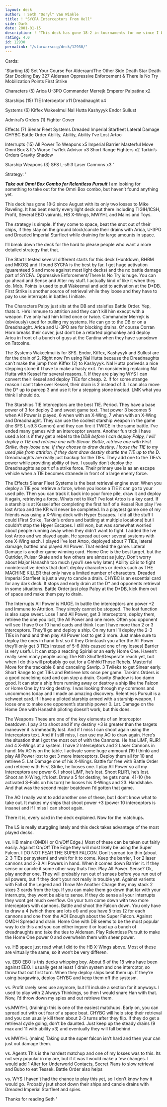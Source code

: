 ```yaml
---
layout: deck
author: ! Seth "Ooryl" Van Winkle
title: ! "SYCFA Interceptors From Hell"
side: Dark
date: 2001-01-15
description: ! "This deck has gone 18-2 in tournaments for me since I built it in August.  It can handle every light side deck out there."
rating: 4.0
id: 12930
permalink: "/starwarsccg/deck/12930/"
---
```

Cards: 

'Starting (8)
Set Your Course For Alderaan/The Other Side
Death Star
Death Star Docking Bay 327
Alderaan
Oppressive Enforcement & There Is No Try
Mobilization Points
First Strike

Characters (5)
Arica
U-3PO
Commander Merrejk
Emperor Palpatine x2

Starships (15)
TIE Interceptor x11
Dreadnaught x4

Systems (6)
Kiffex
Wakeelmui
Nal Hutta
Kashyyyk
Endor
Sullust

Admiral&#8217;s Orders (1)
Fighter Cover

Effects (7)
Sienar Fleet Systems
Dreaded Imperial Starfleet
Lateral Damage
CHYBC
Battle Order
Ability, Ability, Ability
I’ve Lost Artoo

Interrupts (15)
All Power To Weapons x5
Imperial Barrier
Masterful Move
Omni Box & It’s Worse
Twi&#8217;lek Advisor x3
Short Range Fighters x2
Tarkin’s Orders
Gravity Shadow

Starship Weapons (3)
SFS L-s9.3 Laser Cannons x3 '

Strategy: '

***Take out Omni Box Combo for Relentless Pursuit***  I am looking for something to take out for the Omni Box combo, but haven’t found anything yet.


This deck has gone 18-2 since August with its only two losses to Mike Raveling.  It has beat nearly every light deck out there including TIGIH/ICSH, Profit, Several EBO vairants, HB X-Wings, MWYHL and Mains and Toys.

The strategy is simple.  If they come to space, beat the snot out of their ships, if they stay on the ground block/cancle their drains with Arica, U-3PO and Dreaded Imperial Starfleet while draining for large amounts in space.

I’ll break down the deck for the hard to please people who want a more detailed strategy that that.

The Start
I tested several different starts for this deck (Huntdown, BHBM and MKOS) and I found SYCFA is the best by far.  I get huge activation (guarenteed 5 and more against most light decks) and the no battle damage part of SYCFA.  Oppressive Enforcement/There Is No Try is huge.  You can go ahead and Sense and Alter my stuff.  I actually kind of like it when they do.  Mob. Points is used to pull Wakeemui and add to activation at the D*DB.  First Strike is another source of retrieval while they loose and they have to pay to use interrupts in battles I initiate.

The Characters
Palpy just sits at the DB and staisfies Battle Order. Yep, thats it.  He’s immune to attrition and they can’t kill him execpt with a weapon.	I’ve only had him killed once or twice.  Commander Merrejk is (obviously) used for pulling my systems.  He can go to the DB or on a Dreadnaught.  Arica and U-3PO are for blocking drains.  Of course Corran Horn breaks their cover, just don’t be a retarted pigmonkey and deploy Arica in front of a bunch of guys at the Cantina when they have sunsdown on Tatooine.


The Systems
Wakeelmui is for SFS.  Endor, Kiffex, Kashyyyk and Sullust are for the drain of 2.  Right now I’m using Nal Hutta because the Dreadnaughts can’t make the jump from Kiffex (2) to Kashyyyk.  Nal Hutta poriveds a nice stepping stone if I have to make a hasty exit.  I’m considering replacing Nal Hutta with Kessel for several reasons. 1.  If they are playing WYS I can convert their Kessel and deploy TIEs for cheap. 2. If for some strange reason I can’t take over Kessel, their drain is 2 instead of 3.  I can also move the D* up to parcep 3 and use it for a stepping stone insetad.  LMK what you think I should do.

The Starships
TIE Interceptors are the best TIE.  Period.  They have a base power of 3 for deploy 2 and sweet game text.  That power 3 becomes 5 when All Power is played, 6 when with an X-Wing, 7 when with an X-Wing and Dreadnaught.  They can use the coolest starship weapon in the game (the SFS L-s9.3 Cannon) and they can fire it TWICE in the same battle.  I’ve ended many games with an interceptor swarm.	Another fun trick I have used a lot is if they get a rebel to the D*DB before I can deploy Palpy, I will deploy a TIE and retrieve one with Sienar.  Battle, retrieve one with First Strike, they loose one.  If they choose to draw destiny, I loose the TIE to my used pile from attrition, if they dont draw destiry shuttle the TIE up to the D*.  Dreadnaughts are really just backup for the TIEs.  They add one to the TIEs’s power while providing ability of two.  I usually don’t deploy the Dreadnaughts as part of a strike force.  Their primary use is as an escape vehicle when a TIE becomes stranede in front of a large enemy force.

The Effects
Sienar Fleet Systems is the best retrieval engine ever.  When you deploy a TIE you retrieve a force, when you loose a TIE it can go to your used pile.	Then you can track it back into your force pile, draw it and deploy it again, retrieving a force. Whats not to like?  I’ve lost Artoo is a key card.  If a starship is at Kessel after completing the first half of a Kessel Run play I’ve lost Artoo and the KR will never be completed.  In a playtest game one of my friends was using a X-Wing deck with Hyper Escapes.  I did all the stuff I could (First Strike, Tarkin’s orders and battling at multiple locations) but I couldn’t stop the Hpyer Escapes.	I still won, but was somewhat worried about people running away when they didn’t want to fight.  I added the Ive lost Artoo and we played again.  He spread out over several systems with one X-Wing each.  I played I’ve lost Artoo, deployed about 7 TIEs, lateral damage, battled and played All Power.  That ended the game.  Lateral Damage is another game winning card.  Home One is the best target, but the Outrider, Pulsar Skate and a few others are almost as juicy.  Don’t worry about Major Hanashh too much (you’ll see why later.)  Ability x3 is to fight noninteractive decks that don’t deploy characters or decks such as THE MACHINE KILLER that only have a limited number of characters.  Dreaded Imperial Starfleet is just a way to cancle a drain.	CHYBC is an escential card for any dark deck.  It stops and early drain at the D* and opponents retrieval in some situations.  Battle Order just plop Palpy at the D*DB, kick them out of space and make them pay to drain.

The Interrupts
All Power is HUGE.  In battle the interceptors are power +2 and Immune to Attrition.  They simply cannot be stopped.  The lost function is also supa sweet.  Lose 1 and All Power, get 3 interceptors, deploy them, retrieve the one you lost, the All Power and one more.  Often you opponent will see I have 9 or 10 hand cards and think I can’t have more than 2 or 3 interceptors.  They’ll go and deploy a ship. On my turn I’ll deploy the 2-3 TIEs in hand and then play All Power lost to get 3 more.  Just make sure to deploy the ones in hand first so if they Grimtaash you after the All Power they’ll only get 3 TIEs instead of 5-6 (this caused one of my losses)	Barrier is  very useful. It can stop a reacting Spirial or an early Home One.  Haven’t really seen many people using The Bith Shuffle/Desperate reach yet, but when I do this will probably go out for a Ghhhk/Those Rebels.  Masterful Move for the trackable 6 and canceling Savrip.  3 Twileks to get Sinear early.  Short Range to get TIEs and Retrieve lots once per game.  Tarkin’s Orders is a good cancleing card and can stop a drain. Gravity Shadow is too damn good. It can stor a ship from running away or destroy a ship like the Falcon or Home One by traking destiny.  I was looking through my commons and uncommons today and I made an amazing discovery.  Relentless Pursuit is a schweet card.  If I have a piloted starship armed with a starship weapon, I loose one to make one opponent’s starship power 0.	Lat. Damage on the Home One with Hanashh piloting doesn’t work, but this does.

The Weapons
These are one of the key elements of an Interceptor beatdown.  I pay 3 to shoot and if my destiny +3 is greater than the targets maneuver it is immeadtly lost.  And if I miss I can shoot again using the Interceptors text.  And if I still miss, I can use my AO to draw again.  Here’s the situation that I got the most out of with the Cannons.  He has LiMF, RLiR1 and 4 X-Wings at a system.  I have 2 Interceptors and 2 Laser Cannons in hand. My AO is on the table.  I activate some huge ammount (19 I think) and play All Power lost to get 3 more Interceptors.  Deploy them all for 10 and retrieve 5.  Lat Damage one of his X-Wings.  Battle for free with Battle Order and retrieve with First Strike, he looses one.  I play All Power so all my Interceptors are power 6.  I shoot LiMF, he’s lost.  Shoot RLiR1, he’s lost.  Shoot an X-Wing, it’s lost.  Draw a 5 for destiny, he gets none. 41-10 (he activated S-Foils on his turn) he looses his X-Wings and 23.	Handshake. And that was the second major beatdown I’d gotten that game.

The AO
I really want to add another one of these, but I don’t know what to take out.  It makes my ships that shoot power +3 (power 10 interceptors is insane) and if I miss I can shoot again.

There it is, every card in the deck explained.	Now for the matchups.

The LS is really sturggling lately and this deck takes advantage of the most played decks.

vs. HB mains (OMDH or On/Off Edge.)
Most of these can be taken out fairly easily.  Against On/Off The Edge they will most likely be using the Super Falcon. I DO NOT FEAR THE SUPER FALCON.  Don’t spread too thin (about 2-3 TIEs per system) and wait for it to come.  Keep the barrier, 1 or 2 laser cannons and 2-3 All Powers in hand.  When it comes down Barrier it.  If they sense or cancle it some other way thats fine.  Play All Power. Sense? Ok, play another one.  They will probably run out of senses before you run out of all powers, but if they don’t your not really in trouble yet. Against varients with Fall of the Legend and Throw Me Another Charge they may stack 2 sixes 3 cards from the top.  If you can make them go down that far with your interrupts, they wont be able to sense.  If they do sense all your interrupts they wont get much overflow.	On your turn come down with two more interceptors with cannons.  Battle and shoot the Falcon down.  You only have to draw a 4 (which there are lots of) and you have 5 tries (2 for each cannons and one from the AO)  Enough about the Super Falcon.  Against OMDH Spread and drain.  Home One with DB seems to be the most popular way to do this and you can either ingore it or load up a bunch of dreadnaughts and take the ties to Alderaan.  Play Relentless Pursuit to make the Home One power 0 and overwhelm them with sheer power.

vs. HB space
just read what I did to the HB X-Wings above.  Most of these are virtually the same, so it won’t be very differen.

vs. EBO
EBO is this decks whipping boy.  About 6 of the 18 wins have been against EBO.	I usually get at least 1 drain system and one intercptor, so throw that out first turn.  When they deploy ships beat them up.  If they’re using bargawins, deploy CHYBC and keep them off the systesm.

vs. Profit
rarely sees use anymore, but I’ll include a section for it anyways.  I used to play with 2 Always Thinkings, so then I would snare Han with that.	Now, I’d throw down my spies and out retrieve them.

vs.MWYHL (training)
this is one of the easiest matchups.  Early on, you can spread out with out fear of a space beat.  CHYBC will help stop their retrieval and you can usually kill them about 2-3 turns after they flip.	If they do get a retrieval cycle going, don’t be daunted.	Just keep up the steady drains (9 max and 11 with ability x3) and eventually they will fall behind.

vs MWYHL (mains)
Taking out the super falcon isn’t hard and then your can just out damage them.

vs. Agents
This is the hardest matchup and one of my losses was to this.  Its not very popular in my are, but if it was I would make a few changes.  I would add 1 Alter for Underworld Contacts, Secret Plans to slow retrieval and Bubo to eat Tessek.  Battle Order also helps

vs. WYS
I haven’t had the chance to play this yet, so I don’t know how it would go.  Probably jsut shoot down their ships and cancle drains with Dreaded Imperial Starfleet and spies.

Thanks for reading
Seth '
